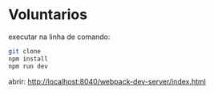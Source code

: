 # Voluntarios

executar na linha de comando:

```bash
git clone
npm install
npm run dev
```

abrir: [http://localhost:8040/webpack-dev-server/index.html](http://localhost:8040/webpack-dev-server/index.html)
